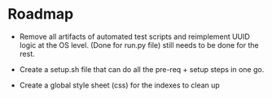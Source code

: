 # Roadmap

- Remove all artifacts of automated test scripts and reimplement UUID logic at the OS level.
(Done for run.py file) still needs to be done for the rest.

- Create a setup.sh file that can do all the pre-req + setup steps in one go.
- Create a global style sheet (css) for the indexes to clean up

